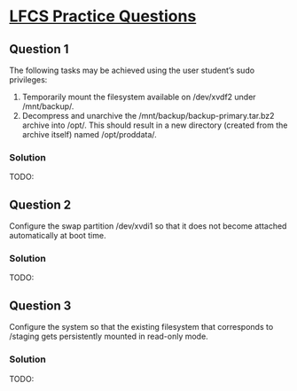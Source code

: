 # [LFCS Practice Questions](https://training.linuxfoundation.org/wp-content/uploads/2019/04/LFCS-Practice-Questions-v1.0.pdf)

## Question 1
The following tasks may be achieved using the user student’s sudo privileges:
1. Temporarily mount the filesystem available on /dev/xvdf2 under /mnt/backup/.
2. Decompress and unarchive the /mnt/backup/backup-primary.tar.bz2 archive into /opt/. This should result in a new directory (created from the archive itself) named /opt/proddata/.

### Solution
TODO:

## Question 2
Configure the swap partition /dev/xvdi1 so that it does not become attached automatically at boot time.

### Solution
TODO:

## Question 3
Configure the system so that the existing filesystem that corresponds to /staging gets persistently mounted in read-only mode.

### Solution
TODO: